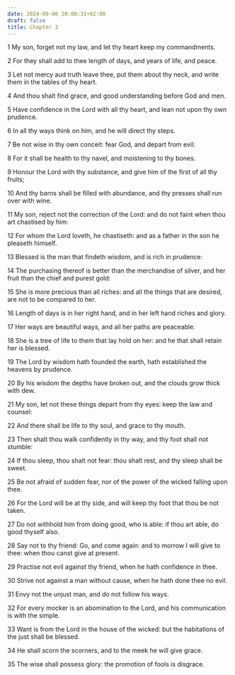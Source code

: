 ```yaml
---
date: 2024-09-06 20:00:31+02:00
draft: false
title: Chapter 3
---
```




1 My son, forget not my law, and let thy heart keep my commandments.

2 For they shall add to thee length of days, and years of life, and peace.

3 Let not mercy aud truth leave thee, put them about thy neck, and write them in the tables of thy heart.

4 And thou shalt find grace, and good understanding before God and men.

5 Have confidence in the Lord with all thy heart, and lean not upon thy own prudence.

6 In all thy ways think on him, and he will direct thy steps.

7 Be not wise in thy own conceit: fear God, and depart from evil:

8 For it shall be health to thy navel, and moistening to thy bones.

9 Honour the Lord with thy substance, and give him of the first of all thy fruits;

10 And thy barns shall be filled with abundance, and thy presses shall run over with wine.

11 My son, reject not the correction of the Lord: and do not faint when thou art chastised by him:

12 For whom the Lord loveth, he chastiseth: and as a father in the son he pleaseth himself.

13 Blessed is the man that findeth wisdom, and is rich in prudence:

14 The purchasing thereof is better than the merchandise of silver, and her fruit than the chief and purest gold:

15 She is more precious than all riches: and all the things that are desired, are not to be compared to her.

16 Length of days is in her right hand, and in her left hand riches and glory.

17 Her ways are beautiful ways, and all her paths are peaceable.

18 She is a tree of life to them that lay hold on her: and he that shall retain her is blessed.

19 The Lord by wisdom hath founded the earth, hath established the heavens by prudence.

20 By his wisdom the depths have broken out, and the clouds grow thick with dew.

21 My son, let not these things depart from thy eyes: keep the law and counsel:

22 And there shall be life to thy soul, and grace to thy mouth.

23 Then shalt thou walk confidently in thy way, and thy foot shall not stumble:

24 If thou sleep, thou shalt not fear: thou shalt rest, and thy sleep shall be sweet.

25 Be not afraid of sudden fear, nor of the power of the wicked falling upon thee.

26 For the Lord will be at thy side, and will keep thy foot that thou be not taken.

27 Do not withhold him from doing good, who is able: if thou art able, do good thyself also.

28 Say not to thy friend: Go, and come again: and to morrow I will give to thee: when thou canst give at present.

29 Practise not evil against thy friend, when he hath confidence in thee.

30 Strive not against a man without cause, when he hath done thee no evil.

31 Envy not the unjust man, and do not follow his ways.

32 For every mocker is an abomination to the Lord, and his communication is with the simple.

33 Want is from the Lord in the house of the wicked: but the habitations of the just shall be blessed.

34 He shall scorn the scorners, and to the meek he will give grace.

35 The wise shall possess glory: the promotion of fools is disgrace.

